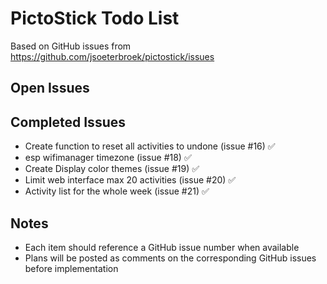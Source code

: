 # PictoStick Todo List

Based on GitHub issues from https://github.com/jsoeterbroek/pictostick/issues

## Open Issues


## Completed Issues

- Create function to reset all activities to undone (issue #16) ✅
- esp wifimanager timezone (issue #18) ✅
- Create Display color themes (issue #19) ✅
- Limit web interface max 20 activities (issue #20) ✅
- Activity list for the whole week (issue #21) ✅


## Notes

- Each item should reference a GitHub issue number when available
- Plans will be posted as comments on the corresponding GitHub issues before implementation
